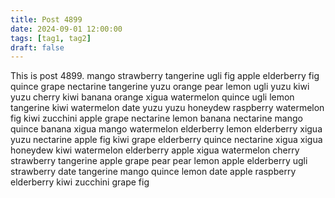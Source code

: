 ```yaml
---
title: Post 4899
date: 2024-09-01 12:00:00
tags: [tag1, tag2]
draft: false
---
```

This is post 4899.
mango
strawberry
tangerine
ugli
fig
apple
elderberry
fig
quince
grape
nectarine
tangerine
yuzu
orange
pear
lemon
ugli
yuzu
kiwi
yuzu
cherry
kiwi
banana
orange
xigua
watermelon
quince
ugli
lemon
tangerine
kiwi
watermelon
date
yuzu
yuzu
honeydew
raspberry
watermelon
fig
kiwi
zucchini
apple
grape
nectarine
lemon
banana
nectarine
mango
quince
banana
xigua
mango
watermelon
elderberry
lemon
elderberry
xigua
yuzu
nectarine
apple
fig
kiwi
grape
elderberry
quince
nectarine
xigua
xigua
honeydew
kiwi
watermelon
elderberry
apple
xigua
watermelon
cherry
strawberry
tangerine
apple
grape
pear
pear
lemon
apple
elderberry
ugli
strawberry
date
tangerine
mango
quince
lemon
date
apple
raspberry
elderberry
kiwi
zucchini
grape
fig

